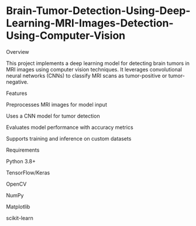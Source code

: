 # Brain-Tumor-Detection-Using-Deep-Learning-MRI-Images-Detection-Using-Computer-Vision

Overview

This project implements a deep learning model for detecting brain tumors in MRI images using computer vision techniques. It leverages convolutional neural networks (CNNs) to classify MRI scans as tumor-positive or tumor-negative.

Features





Preprocesses MRI images for model input



Uses a CNN model for tumor detection



Evaluates model performance with accuracy metrics



Supports training and inference on custom datasets

Requirements





Python 3.8+



TensorFlow/Keras



OpenCV



NumPy



Matplotlib



scikit-learn
